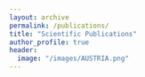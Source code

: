 ```yaml
---
layout: archive
permalink: /publications/
title: "Scientific Publications"
author_profile: true
header:
  image: "/images/AUSTRIA.png"
---
```

